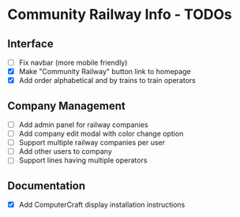 # Community Railway Info - TODOs

## Interface
- [ ] Fix navbar (more mobile friendly)
- [x] Make "Community Railway" button link to homepage
- [x] Add order alphabetical and by trains to train operators

## Company Management
- [ ] Add admin panel for railway companies
- [ ] Add company edit modal with color change option
- [ ] Support multiple railway companies per user
- [ ] Add other users to company
- [ ] Support lines having multiple operators

## Documentation
- [x] Add ComputerCraft display installation instructions